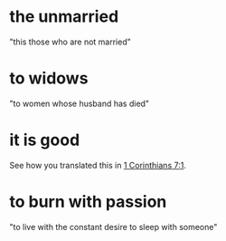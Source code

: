 # the unmarried

"this those who are not married"

# to widows

"to women whose husband has died"

# it is good

See how you translated this in [1 Corinthians 7:1](./01.md).

# to burn with passion

"to live with the constant desire to sleep with someone"